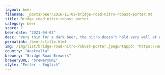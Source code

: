 ```yaml
---
layout: beer
filename: _posts/beer/2016-11-09-bridge-road-nitro-robust-porter.md
title: Bridge road nitro robust porter
category: beer
score: 7
beer-date: "2021-04-02"
desc: "Very thin for a dark beer, the nitro doesn’t hold very well at all. Kind of boring, goes down easy"
permalink: /beer/:title.html
img: /img/list/bridge-road-nitro-robust-porter.jpeguntappd: "https://untappd.com/b/bridge-road-brewers-nitro-robust-porter/3884879"
country: "Australia"
brewery: "Bridge Road Brewers"
breweryURL: "breweryURL"
style: "Porter - English"
---
```

